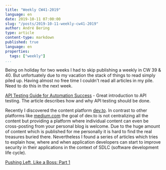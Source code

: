 ```yaml
---
title: "Weekly CW41-2019"
language: en
date: 2019-10-11 07:00:00
slug: "/posts/2019-10-11-weekly-cw41-2019"
author: André Bering
type: article
content-type: markdown
published: true
language: en
properties:
  tags: ["weekly"]
...
```

Being on holiday for two weeks I had to skip publishing a weekly in CW 39 & 40. But unfortuately due to my vacation the stack of things to read simply piled up. Having almost no free time I couldn't read all articles in my pile. Need to do this in the next week.

[API Testing Guide for Automation Success](https://testguild.com/api-testing/) - Great introduction to API testing. The article describes how and why API testing should be done.

Recently I discovered the content platform [dev.to](https://dev.to). In contrast to other platforms like [medium.com](https://medium.com) the goal of dev.to is not centralizing all the content but providing a platform where individual content can even be cross-posting from your personal blog is welcome. Due to the huge amount of content which is published for me personally it is hard to find the real treasures buried there.
Nevertheless I found a series of articles which tries to explain how, where and when application developers can start to improve security in their applications in the context of SDLC (software development life cycle).

[Pushing Left, Like a Boss: Part 1](https://dev.to/azure/pushing-left-like-a-boss-part-1-4d9i)
